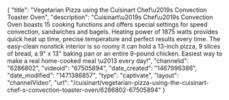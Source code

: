 {
    "title": "Vegetarian Pizza using the Cuisinart Chef\u2019s Convection Toaster Oven",
    "description": "Cuisinart\u2019s Chef\u2019s Convection Oven boasts 15 cooking functions and offers special settings for speed convection, sandwiches and bagels. Heating power of 1875 watts provides quick heat up time, precise temperature and perfect results every time. The easy-clean nonstick interior is so roomy it can hold a 13-inch pizza, 9 slices of bread, a 9\" x 13\" baking pan or an entire 9-pound chicken. Easiest way to make a real home-cooked meal \u2013 every day!",
    "channelid": "6286802",
    "videoid": "67505894",
    "date_created": "1467996386",
    "date_modified": "1471386857",
    "type": "captivate",
    "layout": "channelVideo",
    "url": "\/cuisinart\/vegetarian-pizza-using-the-cuisinart-chef-s-convection-toaster-oven\/6286802-67505894"
}